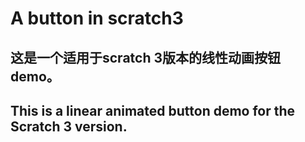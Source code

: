 # A button in scratch3
##  这是一个适用于scratch 3版本的线性动画按钮demo。
##  This is a linear animated button demo for the Scratch 3 version.

